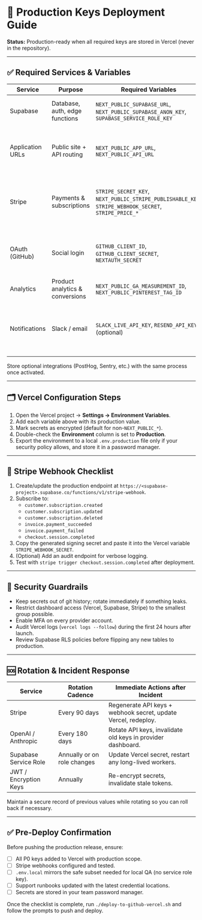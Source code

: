 # 🔐 Production Keys Deployment Guide

**Status:** Production-ready when all required keys are stored in Vercel (never in the repository).

---

## ✅ Required Services & Variables

| Service | Purpose | Required Variables | Notes |
| --- | --- | --- | --- |
| Supabase | Database, auth, edge functions | `NEXT_PUBLIC_SUPABASE_URL`, `NEXT_PUBLIC_SUPABASE_ANON_KEY`, `SUPABASE_SERVICE_ROLE_KEY` | Service role must remain server-side only. |
| Application URLs | Public site + API routing | `NEXT_PUBLIC_APP_URL`, `NEXT_PUBLIC_API_URL` | Use production hostname only after DNS cutover. |
| Stripe | Payments & subscriptions | `STRIPE_SECRET_KEY`, `NEXT_PUBLIC_STRIPE_PUBLISHABLE_KEY`, `STRIPE_WEBHOOK_SECRET`, `STRIPE_PRICE_*` | Rotate keys after incidents and whenever staff changes. |
| OAuth (GitHub) | Social login | `GITHUB_CLIENT_ID`, `GITHUB_CLIENT_SECRET`, `NEXTAUTH_SECRET` | Add production callback URL in GitHub settings. |
| Analytics | Product analytics & conversions | `NEXT_PUBLIC_GA_MEASUREMENT_ID`, `NEXT_PUBLIC_PINTEREST_TAG_ID` | Client-safe values only. |
| Notifications | Slack / email | `SLACK_LIVE_API_KEY`, `RESEND_API_KEY` (optional) | Keep optional keys documented even if not yet provisioned. |

Store optional integrations (PostHog, Sentry, etc.) with the same process once activated.

---

## 🗂️ Vercel Configuration Steps

1. Open the Vercel project → **Settings → Environment Variables**.
2. Add each variable above with its production value.
3. Mark secrets as encrypted (default for non-`NEXT_PUBLIC_*`).
4. Double-check the **Environment** column is set to **Production**.
5. Export the environment to a local `.env.production` file only if your security policy allows, and store it in a password manager.

---

## 🔁 Stripe Webhook Checklist

1. Create/update the production endpoint at `https://<supabase-project>.supabase.co/functions/v1/stripe-webhook`.
2. Subscribe to:
   - `customer.subscription.created`
   - `customer.subscription.updated`
   - `customer.subscription.deleted`
   - `invoice.payment_succeeded`
   - `invoice.payment_failed`
   - `checkout.session.completed`
3. Copy the generated signing secret and paste it into the Vercel variable `STRIPE_WEBHOOK_SECRET`.
4. (Optional) Add an audit endpoint for verbose logging.
5. Test with `stripe trigger checkout.session.completed` after deployment.

---

## 🔎 Security Guardrails

- Keep secrets out of git history; rotate immediately if something leaks.
- Restrict dashboard access (Vercel, Supabase, Stripe) to the smallest group possible.
- Enable MFA on every provider account.
- Audit Vercel logs (`vercel logs --follow`) during the first 24 hours after launch.
- Review Supabase RLS policies before flipping any new tables to production.

---

## 🆘 Rotation & Incident Response

| Service | Rotation Cadence | Immediate Actions after Incident |
| --- | --- | --- |
| Stripe | Every 90 days | Regenerate API keys + webhook secret, update Vercel, redeploy. |
| OpenAI / Anthropic | Every 180 days | Rotate API keys, invalidate old keys in provider dashboard. |
| Supabase Service Role | Annually or on role changes | Update Vercel secret, restart any long-lived workers. |
| JWT / Encryption Keys | Annually | Re-encrypt secrets, invalidate stale tokens. |

Maintain a secure record of previous values while rotating so you can roll back if necessary.

---

## ✅ Pre-Deploy Confirmation

Before pushing the production release, ensure:

- [ ] All P0 keys added to Vercel with production scope.
- [ ] Stripe webhooks configured and tested.
- [ ] `.env.local` mirrors the safe subset needed for local QA (no service role key).
- [ ] Support runbooks updated with the latest credential locations.
- [ ] Secrets are stored in your team password manager.

Once the checklist is complete, run `./deploy-to-github-vercel.sh` and follow the prompts to push and deploy.
